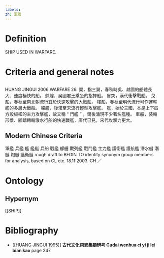 ```yaml
---
labels: 
zh: 軍艦 
---
```


# Definition
SHIP USED IN WARFARE.
# Criteria and general notes
## 
HUANG JINGUI 2006
WARFARE 26.
翼，指三翼，春秋時吳、越國的船體長大、速度極快的船。
艅艎，吳國君王乘坐的指揮船。
冒突，漢代衝擊戰船。
戈船，春秋至南北朝流行宜於快速攻擊的大戰船。
樓船，春秋至明代流行可作運輸艦的多層大戰船。
艨艟，後漢至宋流行輕型攻擊艦。
艦，始於三國，本是上下四方設板檻的主力攻擊艦，故又稱 “ 鬥艦 ” ，爾後涌現不少著名艦種。
車船，裝輪形槳、腳踏轉輪激水行船的快速戰艦，唐代已見，宋代攻擊力更大。
## Modern Chinese Criteria
軍艦
兵艦
艦
艦艇
兵船
戰艦
艨艟
戰列艦
戰鬥艦
主力艦
護衛艦
護航艦
潛水艇
潛艇
炮艇
護衛艇
rough draft to BEGIN TO identify synonym group members for analysis, based on CL etc. 18.11.2003. CH ／
# Ontology

## Hypernym
[[SHIP]]
# Bibliography
- [[HUANG JINGUI 1995]]
**古代文化詞異集類辨考 Gudai wenhua ci yi ji lei bian kao** page 247
